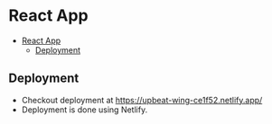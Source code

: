 # React App

- [React App](#react-app)
  - [Deployment](#deployment)

## Deployment

- Checkout deployment at https://upbeat-wing-ce1f52.netlify.app/
- Deployment is done using Netlify.

